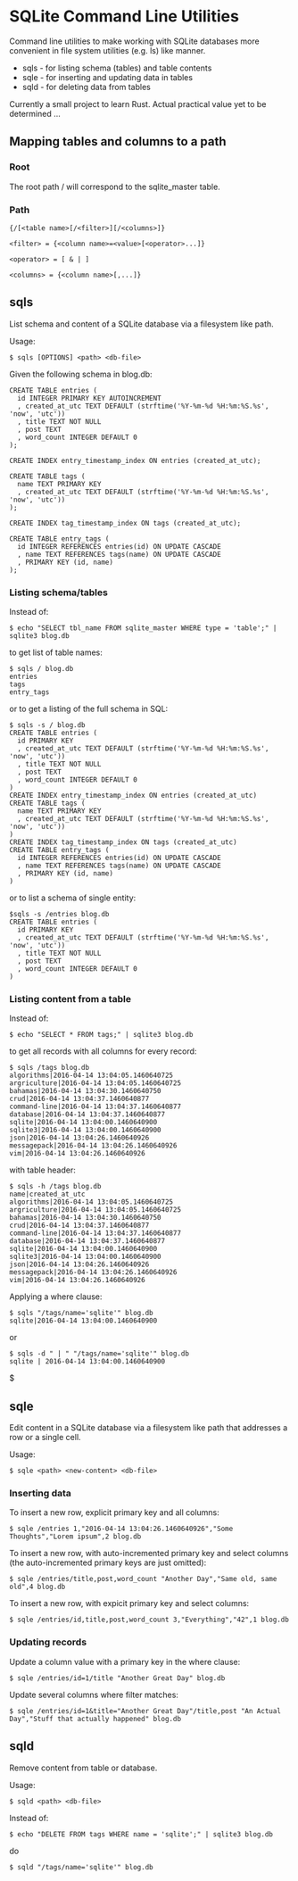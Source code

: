 # SQLite Command Line Utilities
Command line utilities to make working with SQLite databases more convenient
in file system utilities (e.g. ls) like manner.

  * sqls - for listing schema (tables) and table contents
  * sqle - for inserting and updating data in tables
  * sqld - for deleting data from tables

Currently a small project to learn Rust. Actual practical value yet to be determined ...

## Mapping tables and columns to a path

### Root
The root path / will correspond to the sqlite_master table.

### Path

```
{/[<table name>[/<filter>][/<columns>]}

<filter> = {<column name>=<value>[<operator>...]}

<operator> = [ & | ]

<columns> = {<column name>[,...]}
```

## sqls
List schema and content of a SQLite database via a filesystem like path.

Usage:

```
$ sqls [OPTIONS] <path> <db-file>
```

Given the following schema in blog.db:

```
CREATE TABLE entries (
  id INTEGER PRIMARY KEY AUTOINCREMENT
  , created_at_utc TEXT DEFAULT (strftime('%Y-%m-%d %H:%m:%S.%s', 'now', 'utc'))
  , title TEXT NOT NULL
  , post TEXT
  , word_count INTEGER DEFAULT 0
);

CREATE INDEX entry_timestamp_index ON entries (created_at_utc);

CREATE TABLE tags (
  name TEXT PRIMARY KEY
  , created_at_utc TEXT DEFAULT (strftime('%Y-%m-%d %H:%m:%S.%s', 'now', 'utc'))
);

CREATE INDEX tag_timestamp_index ON tags (created_at_utc);

CREATE TABLE entry_tags (
  id INTEGER REFERENCES entries(id) ON UPDATE CASCADE
  , name TEXT REFERENCES tags(name) ON UPDATE CASCADE
  , PRIMARY KEY (id, name)
);
```

### Listing schema/tables
Instead of:

```
$ echo "SELECT tbl_name FROM sqlite_master WHERE type = 'table';" | sqlite3 blog.db
```

to get list of table names:

```
$ sqls / blog.db
entries
tags
entry_tags
```

or to get a listing of the full schema in SQL:

```
$ sqls -s / blog.db
CREATE TABLE entries (
  id PRIMARY KEY
  , created_at_utc TEXT DEFAULT (strftime('%Y-%m-%d %H:%m:%S.%s', 'now', 'utc'))
  , title TEXT NOT NULL
  , post TEXT
  , word_count INTEGER DEFAULT 0
)
CREATE INDEX entry_timestamp_index ON entries (created_at_utc)
CREATE TABLE tags (
  name TEXT PRIMARY KEY
  , created_at_utc TEXT DEFAULT (strftime('%Y-%m-%d %H:%m:%S.%s', 'now', 'utc'))
)
CREATE INDEX tag_timestamp_index ON tags (created_at_utc)
CREATE TABLE entry_tags (
  id INTEGER REFERENCES entries(id) ON UPDATE CASCADE
  , name TEXT REFERENCES tags(name) ON UPDATE CASCADE
  , PRIMARY KEY (id, name)
)
```

or to list a schema of single entity:

```
$sqls -s /entries blog.db
CREATE TABLE entries (
  id PRIMARY KEY
  , created_at_utc TEXT DEFAULT (strftime('%Y-%m-%d %H:%m:%S.%s', 'now', 'utc'))
  , title TEXT NOT NULL
  , post TEXT
  , word_count INTEGER DEFAULT 0
)
```

### Listing content from a table

Instead of:

```
$ echo "SELECT * FROM tags;" | sqlite3 blog.db
```

to get all records with all columns for every record:

```
$ sqls /tags blog.db
algorithms|2016-04-14 13:04:05.1460640725
argriculture|2016-04-14 13:04:05.1460640725
bahamas|2016-04-14 13:04:30.1460640750
crud|2016-04-14 13:04:37.1460640877
command-line|2016-04-14 13:04:37.1460640877
database|2016-04-14 13:04:37.1460640877
sqlite|2016-04-14 13:04:00.1460640900
sqlite3|2016-04-14 13:04:00.1460640900
json|2016-04-14 13:04:26.1460640926
messagepack|2016-04-14 13:04:26.1460640926
vim|2016-04-14 13:04:26.1460640926
```

with table header:

```
$ sqls -h /tags blog.db
name|created_at_utc
algorithms|2016-04-14 13:04:05.1460640725
argriculture|2016-04-14 13:04:05.1460640725
bahamas|2016-04-14 13:04:30.1460640750
crud|2016-04-14 13:04:37.1460640877
command-line|2016-04-14 13:04:37.1460640877
database|2016-04-14 13:04:37.1460640877
sqlite|2016-04-14 13:04:00.1460640900
sqlite3|2016-04-14 13:04:00.1460640900
json|2016-04-14 13:04:26.1460640926
messagepack|2016-04-14 13:04:26.1460640926
vim|2016-04-14 13:04:26.1460640926
```

Applying a where clause:

```
$ sqls "/tags/name='sqlite'" blog.db
sqlite|2016-04-14 13:04:00.1460640900
```

or

```
$ sqls -d " | " "/tags/name='sqlite'" blog.db
sqlite | 2016-04-14 13:04:00.1460640900
```

$

## sqle
Edit content in a SQLite database via a filesystem like path that addresses
a row or a single cell.

Usage:

```
$ sqle <path> <new-content> <db-file>
```

### Inserting data

To insert a new row, explicit primary key and all columns:

```
$ sqle /entries 1,"2016-04-14 13:04:26.1460640926","Some Thoughts","Lorem ipsum",2 blog.db
```

To insert a new row, with auto-incremented primary key and select columns (the
auto-incremented primary keys are just omitted):

```
$ sqle /entries/title,post,word_count "Another Day","Same old, same old",4 blog.db
```

To insert a new row, with expicit primary key and select columns:

```
$ sqle /entries/id,title,post,word_count 3,"Everything","42",1 blog.db
```

### Updating records

Update a column value with a primary key in the where clause:

```
$ sqle /entries/id=1/title "Another Great Day" blog.db
```

Update several columns where filter matches:

```
$ sqle /entries/id=1&title="Another Great Day"/title,post "An Actual Day","Stuff that actually happened" blog.db
```

## sqld
Remove content from table or database.

Usage:

```
$ sqld <path> <db-file>
```

Instead of:

```
$ echo "DELETE FROM tags WHERE name = 'sqlite';" | sqlite3 blog.db
```

do

```
$ sqld "/tags/name='sqlite'" blog.db
```
